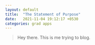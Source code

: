 ```yaml
---
layout: default
title:  "The Statement of Purpose"
date:   2021-11-04 19:12:17 +0530
categories: grad apps
---
```


> Hey there. This is me trying to blog.